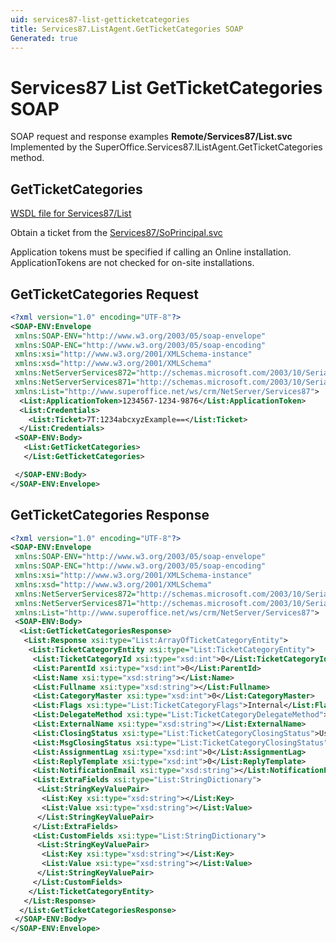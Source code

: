 ```yaml
---
uid: services87-list-getticketcategories
title: Services87.ListAgent.GetTicketCategories SOAP
Generated: true
---
```


# Services87 List GetTicketCategories SOAP

SOAP request and response examples **Remote/Services87/List.svc**
Implemented by the <see cref="M:SuperOffice.Services87.IListAgent.GetTicketCategories">SuperOffice.Services87.IListAgent.GetTicketCategories</see> method.

## GetTicketCategories






[WSDL file for Services87/List](../Services87-List.md)

Obtain a ticket from the [Services87/SoPrincipal.svc](../SoPrincipal/index.md)

Application tokens must be specified if calling an Online installation. ApplicationTokens are not checked for on-site installations.

## GetTicketCategories Request

```xml
<?xml version="1.0" encoding="UTF-8"?>
<SOAP-ENV:Envelope
 xmlns:SOAP-ENV="http://www.w3.org/2003/05/soap-envelope"
 xmlns:SOAP-ENC="http://www.w3.org/2003/05/soap-encoding"
 xmlns:xsi="http://www.w3.org/2001/XMLSchema-instance"
 xmlns:xsd="http://www.w3.org/2001/XMLSchema"
 xmlns:NetServerServices872="http://schemas.microsoft.com/2003/10/Serialization/Arrays"
 xmlns:NetServerServices871="http://schemas.microsoft.com/2003/10/Serialization/"
 xmlns:List="http://www.superoffice.net/ws/crm/NetServer/Services87">
  <List:ApplicationToken>1234567-1234-9876</List:ApplicationToken>
  <List:Credentials>
    <List:Ticket>7T:1234abcxyzExample==</List:Ticket>
  </List:Credentials>
 <SOAP-ENV:Body>
   <List:GetTicketCategories>
   </List:GetTicketCategories>

 </SOAP-ENV:Body>
</SOAP-ENV:Envelope>

```


## GetTicketCategories Response

```xml
<?xml version="1.0" encoding="UTF-8"?>
<SOAP-ENV:Envelope
 xmlns:SOAP-ENV="http://www.w3.org/2003/05/soap-envelope"
 xmlns:SOAP-ENC="http://www.w3.org/2003/05/soap-encoding"
 xmlns:xsi="http://www.w3.org/2001/XMLSchema-instance"
 xmlns:xsd="http://www.w3.org/2001/XMLSchema"
 xmlns:NetServerServices872="http://schemas.microsoft.com/2003/10/Serialization/Arrays"
 xmlns:NetServerServices871="http://schemas.microsoft.com/2003/10/Serialization/"
 xmlns:List="http://www.superoffice.net/ws/crm/NetServer/Services87">
 <SOAP-ENV:Body>
  <List:GetTicketCategoriesResponse>
   <List:Response xsi:type="List:ArrayOfTicketCategoryEntity">
    <List:TicketCategoryEntity xsi:type="List:TicketCategoryEntity">
     <List:TicketCategoryId xsi:type="xsd:int">0</List:TicketCategoryId>
     <List:ParentId xsi:type="xsd:int">0</List:ParentId>
     <List:Name xsi:type="xsd:string"></List:Name>
     <List:Fullname xsi:type="xsd:string"></List:Fullname>
     <List:CategoryMaster xsi:type="xsd:int">0</List:CategoryMaster>
     <List:Flags xsi:type="List:TicketCategoryFlags">Internal</List:Flags>
     <List:DelegateMethod xsi:type="List:TicketCategoryDelegateMethod">Unknown</List:DelegateMethod>
     <List:ExternalName xsi:type="xsd:string"></List:ExternalName>
     <List:ClosingStatus xsi:type="List:TicketCategoryClosingStatus">UserDefined</List:ClosingStatus>
     <List:MsgClosingStatus xsi:type="List:TicketCategoryClosingStatus">UserDefined</List:MsgClosingStatus>
     <List:AssignmentLag xsi:type="xsd:int">0</List:AssignmentLag>
     <List:ReplyTemplate xsi:type="xsd:int">0</List:ReplyTemplate>
     <List:NotificationEmail xsi:type="xsd:string"></List:NotificationEmail>
     <List:ExtraFields xsi:type="List:StringDictionary">
      <List:StringKeyValuePair>
       <List:Key xsi:type="xsd:string"></List:Key>
       <List:Value xsi:type="xsd:string"></List:Value>
      </List:StringKeyValuePair>
     </List:ExtraFields>
     <List:CustomFields xsi:type="List:StringDictionary">
      <List:StringKeyValuePair>
       <List:Key xsi:type="xsd:string"></List:Key>
       <List:Value xsi:type="xsd:string"></List:Value>
      </List:StringKeyValuePair>
     </List:CustomFields>
    </List:TicketCategoryEntity>
   </List:Response>
  </List:GetTicketCategoriesResponse>
 </SOAP-ENV:Body>
</SOAP-ENV:Envelope>

```

